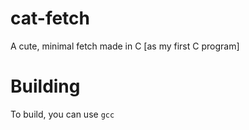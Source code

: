 # cat-fetch
A cute, minimal fetch made in C [as my first C program]

# Building
To build, you can use `gcc`
